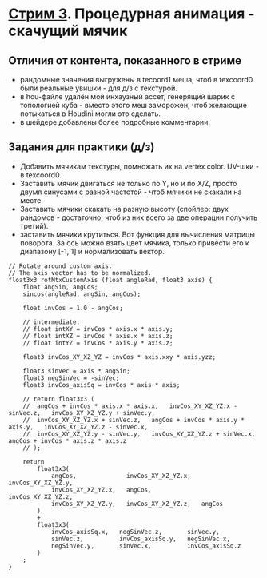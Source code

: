 ﻿# [Стрим 3](https://www.youtube.com/watch?v=nQuFMSIbX04). Процедурная анимация - скачущий мячик

## Отличия от контента, показанного в стриме
* рандомные значения выгружены в tecoord1 меша, чтоб в texcoord0 были реальные увишки - для д/з с текстурой.
* в hou-файле удалён мой инхаузный ассет, генерящий шарик с топологией куба - вместо этого меш заморожен, чтоб желающие потыкаться в Houdini могли это сделать.
* в шейдере добавлены более подробные комментарии.

## Задания для практики (д/з)
* Добавить мячикам текстуры, помножать их на vertex color. UV-шки - в texcoord0.
* Заставить мячик двигаться не только по Y, но и по X/Z, просто двумя синусами с разной частотой - чтоб мячики не скакали на месте.
* Заставить мячики скакать на разную высоту (спойлер: двух рандомов - достаточно, чтоб из них всего за две операции получить третий).
* заставить мячики крутиться. Вот функция для вычисления матрицы поворота. За ось можно взять цвет мячика, только привести его к диапазону [-1, 1] и нормализовать вектор.

```hlsl
// Rotate around custom axis.
// The axis vector has to be normalized.
float3x3 rotMtxCustomAxis (float angleRad, float3 axis) {
	float angSin, angCos;
	sincos(angleRad, angSin, angCos);
	
	float invCos = 1.0 - angCos;
	
	// intermediate:
	// float intXY = invCos * axis.x * axis.y;
	// float intXZ = invCos * axis.x * axis.z;
	// float intYZ = invCos * axis.y * axis.z;
	
	float3 invCos_XY_XZ_YZ = invCos * axis.xxy * axis.yzz;
	
	float3 sinVec = axis * angSin;
	float3 negSinVec = -sinVec;
	float3 invCos_axisSq = invCos * axis * axis;
	
	// return float3x3 (
	// 	angCos + invCos * axis.x * axis.x,   invCos_XY_XZ_YZ.x - sinVec.z,   invCos_XY_XZ_YZ.y + sinVec.y,
	// 	invCos_XY_XZ_YZ.x + sinVec.z,   angCos + invCos * axis.y * axis.y,   invCos_XY_XZ_YZ.z - sinVec.x,
	// 	invCos_XY_XZ_YZ.y - sinVec.y,   invCos_XY_XZ_YZ.z + sinVec.x,   angCos + invCos * axis.z * axis.z
	// );
	
	return
		float3x3(
			angCos,              invCos_XY_XZ_YZ.x,   invCos_XY_XZ_YZ.y,
			invCos_XY_XZ_YZ.x,   angCos,              invCos_XY_XZ_YZ.z,
			invCos_XY_XZ_YZ.y,   invCos_XY_XZ_YZ.z,   angCos
		)
		+
		float3x3(
			invCos_axisSq.x,   negSinVec.z,       sinVec.y,
			sinVec.z,          invCos_axisSq.y,   negSinVec.x,
			negSinVec.y,       sinVec.x,          invCos_axisSq.z
		)
	;
}
```
